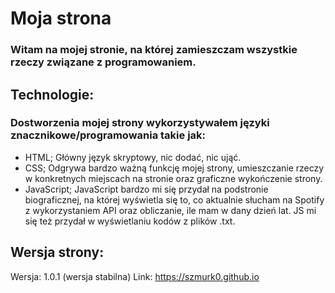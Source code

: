 # Moja strona
### Witam na mojej stronie, na której zamieszczam wszystkie rzeczy związane z programowaniem. 


## Technologie:
### Dostworzenia mojej strony wykorzystywałem języki znacznikowe/programowania takie jak:

- HTML; Główny język skryptowy, nic dodać, nic ująć.
- CSS; Odgrywa bardzo ważną funkcję mojej strony, umieszczanie rzeczy w konkretnych miejscach na stronie oraz graficzne wykończenie strony. 
- JavaScript; JavaScript bardzo mi się przydał na podstronie biograficznej, na której wyświetla się to, co aktualnie słucham na Spotify z wykorzystaniem API oraz obliczanie, ile mam w dany dzień lat. JS mi się też przydał w wyświetlaniu kodów z plików .txt.

## Wersja strony:
Wersja: 1.0.1 (wersja stabilna)
Link: https://szmurk0.github.io
